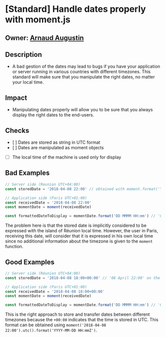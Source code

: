  # [Standard] Handle dates properly with moment.js

## Owner: [Arnaud Augustin](https://github.com/arnaud-git)

## Description
- A bad gestion of the dates may lead to bugs if you have your application or server running in various countries with different timezones. This standard will make sure that you manipulate the right dates, no matter your local time.

## Impact
- Manipulating dates properly will allow you to be sure that you always display the right dates to the end-users.

## Checks
- [ ] Dates are stored as string in UTC format
- [ ] Dates are manipulated as moment objects
- [ ] The local time of the machine is used only for display

## Bad Examples
```jsx
// Server side (Reunion UTC+04:00)
const storedDate = '2018-04-08 22:00' // obtained with moment.format('YYYY-MM-DD HH:mm')

// Application side (Paris UTC+01:00)
const receivedDate = '2018-04-08 22:00'
const momentDate = moment(receivedDate)

const formattedDateToDisplay = momentDate.format('DD MMMM HH:mm') // '08 April 22:00'
```

The problem here is that the stored date is implicitly considered to be expressed with the island of Réunion local time. However, the user in Paris, receiving this date, will consider that it is expressed in his own local time since no additional information about the timezone is given to the `moment` function.

## Good Examples
```jsx
// Server side (Réunion UTC+04:00)
const storedDate = '2018-04-08 18:00+00:00' // '08 April 22:00' on the island of Réunion stored in UTC

// Application side (Paris UTC+01:00)
const receivedDate = '2018-04-08 18:00+00:00'
const momentDate = moment(receivedDate)

const formattedDateToDisplay = momentDate.format('DD MMMM HH:mm') // '08 April 19:00'
```

This is the right approach to store and transfer dates between different timezones because the `+00:00` indicates that the time is stored in UTC. This format can be obtained using `moment('2018-04-08 22:00').utc().format('YYYY-MM-DD HH:mmZ')`.